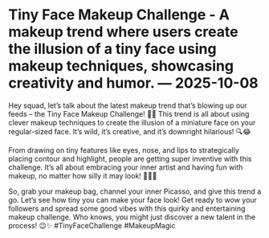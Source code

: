 # Tiny Face Makeup Challenge - A makeup trend where users create the illusion of a tiny face using makeup techniques, showcasing creativity and humor. — 2025-10-08

Hey squad, let’s talk about the latest makeup trend that’s blowing up our feeds – the Tiny Face Makeup Challenge! 🤯💄 This trend is all about using clever makeup techniques to create the illusion of a miniature face on your regular-sized face. It’s wild, it’s creative, and it’s downright hilarious! 🔍😂

From drawing on tiny features like eyes, nose, and lips to strategically placing contour and highlight, people are getting super inventive with this challenge. It’s all about embracing your inner artist and having fun with makeup, no matter how silly it may look! 🎨💁‍♀️

So, grab your makeup bag, channel your inner Picasso, and give this trend a go. Let’s see how tiny you can make your face look! Get ready to wow your followers and spread some good vibes with this quirky and entertaining makeup challenge. Who knows, you might just discover a new talent in the process! 😉✨ #TinyFaceChallenge #MakeupMagic